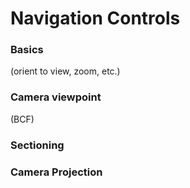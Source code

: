 # Navigation Controls

### Basics
(orient to view, zoom, etc.)

### Camera viewpoint
(BCF)

### Sectioning

### Camera Projection
